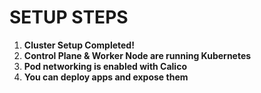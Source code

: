# SETUP STEPS
1. **Cluster Setup Completed!**  
2. **Control Plane & Worker Node are running Kubernetes**  
3. **Pod networking is enabled with Calico**  
4. **You can deploy apps and expose them**  